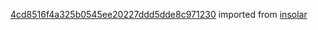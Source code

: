 [4cd8516f4a325b0545ee20227ddd5dde8c971230](https://github.com/insolar/insolar/commit/4cd8516f4a325b0545ee20227ddd5dde8c971230) imported from [insolar](https://github.com/insolar/insolar)

